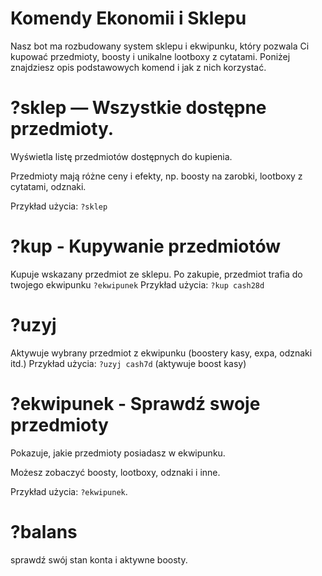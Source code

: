 # Komendy Ekonomii i Sklepu

Nasz bot ma rozbudowany system sklepu i ekwipunku, który pozwala Ci kupować przedmioty, boosty i unikalne lootboxy z cytatami. Poniżej znajdziesz opis podstawowych komend i jak z nich korzystać.



# ?sklep — Wszystkie dostępne przedmioty.

Wyświetla listę przedmiotów dostępnych do kupienia.

Przedmioty mają różne ceny i efekty, np. boosty na zarobki, lootboxy z cytatami, odznaki.

Przykład użycia: `?sklep`



# ?kup <nazwa>  - Kupywanie przedmiotów

Kupuje wskazany przedmiot ze sklepu.
Po zakupie, przedmiot trafia do twojego ekwipunku `?ekwipunek`
Przykład użycia: `?kup cash28d`



# ?uzyj <nazwa>

Aktywuje wybrany przedmiot z ekwipunku (boostery kasy, expa, odznaki itd.)
Przykład użycia: `?uzyj cash7d` (aktywuje boost kasy)





# ?ekwipunek - Sprawdź swoje przedmioty

Pokazuje, jakie przedmioty posiadasz w ekwipunku.

Możesz zobaczyć boosty, lootboxy, odznaki i inne.

Przykład użycia: `?ekwipunek`.


# ?balans 
 sprawdź swój stan konta i aktywne boosty.
